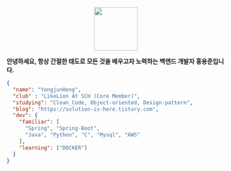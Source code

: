 <div align="center"><img width=100 height=100 src="https://github.githubassets.com/images/mona-loading-default.gif" /></div>

**안녕하세요, 항상 간절한 태도로 모든 것을 배우고자 노력하는 백엔드 개발자 홍용준입니다.**

```json
{
  "name": "YongjunHong",
  "club" : "LikeLion At SCH (Core Member)",
  "studying": "Clean_Code, Object-oriented, Design-pattern",
  "blog": "https://solution-is-here.tistory.com",
  "dev": {
    "familiar": [
      "Spring", "Spring-Boot",
      "Java", "Python", "C", "Mysql", "AWS"
    ],
    "learning": ["DOCKER"]
  }
}
```
